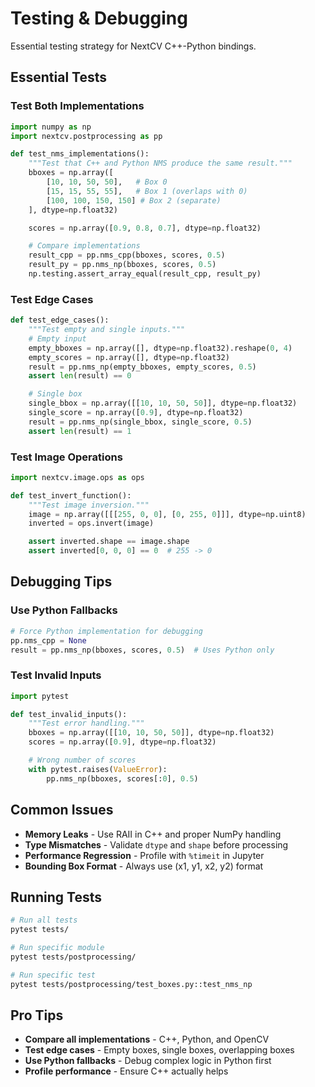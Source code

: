 # Testing & Debugging

Essential testing strategy for NextCV C++-Python bindings.

## Essential Tests

### Test Both Implementations

```python
import numpy as np
import nextcv.postprocessing as pp

def test_nms_implementations():
    """Test that C++ and Python NMS produce the same result."""
    bboxes = np.array([
        [10, 10, 50, 50],   # Box 0
        [15, 15, 55, 55],   # Box 1 (overlaps with 0)
        [100, 100, 150, 150] # Box 2 (separate)
    ], dtype=np.float32)

    scores = np.array([0.9, 0.8, 0.7], dtype=np.float32)

    # Compare implementations
    result_cpp = pp.nms_cpp(bboxes, scores, 0.5)
    result_py = pp.nms_np(bboxes, scores, 0.5)
    np.testing.assert_array_equal(result_cpp, result_py)
```

### Test Edge Cases

```python
def test_edge_cases():
    """Test empty and single inputs."""
    # Empty input
    empty_bboxes = np.array([], dtype=np.float32).reshape(0, 4)
    empty_scores = np.array([], dtype=np.float32)
    result = pp.nms_np(empty_bboxes, empty_scores, 0.5)
    assert len(result) == 0

    # Single box
    single_bbox = np.array([[10, 10, 50, 50]], dtype=np.float32)
    single_score = np.array([0.9], dtype=np.float32)
    result = pp.nms_np(single_bbox, single_score, 0.5)
    assert len(result) == 1
```

### Test Image Operations

```python
import nextcv.image.ops as ops

def test_invert_function():
    """Test image inversion."""
    image = np.array([[[255, 0, 0], [0, 255, 0]]], dtype=np.uint8)
    inverted = ops.invert(image)

    assert inverted.shape == image.shape
    assert inverted[0, 0, 0] == 0  # 255 -> 0
```

## Debugging Tips

### Use Python Fallbacks

```python
# Force Python implementation for debugging
pp.nms_cpp = None
result = pp.nms_np(bboxes, scores, 0.5)  # Uses Python only
```

### Test Invalid Inputs

```python
import pytest

def test_invalid_inputs():
    """Test error handling."""
    bboxes = np.array([[10, 10, 50, 50]], dtype=np.float32)
    scores = np.array([0.9], dtype=np.float32)

    # Wrong number of scores
    with pytest.raises(ValueError):
        pp.nms_np(bboxes, scores[:0], 0.5)
```

## Common Issues

- **Memory Leaks** - Use RAII in C++ and proper NumPy handling
- **Type Mismatches** - Validate `dtype` and `shape` before processing
- **Performance Regression** - Profile with `%timeit` in Jupyter
- **Bounding Box Format** - Always use (x1, y1, x2, y2) format

## Running Tests

```bash
# Run all tests
pytest tests/

# Run specific module
pytest tests/postprocessing/

# Run specific test
pytest tests/postprocessing/test_boxes.py::test_nms_np
```

## Pro Tips

- **Compare all implementations** - C++, Python, and OpenCV
- **Test edge cases** - Empty boxes, single boxes, overlapping boxes
- **Use Python fallbacks** - Debug complex logic in Python first
- **Profile performance** - Ensure C++ actually helps
